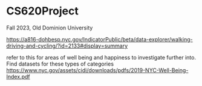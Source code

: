 # CS620Project
Fall 2023, Old Dominion University

https://a816-dohbesp.nyc.gov/IndicatorPublic/beta/data-explorer/walking-driving-and-cycling/?id=2133#display=summary

refer to this for areas of well being and happiness to investigate further into.  Find datasets for these types of categories https://www.nyc.gov/assets/cidi/downloads/pdfs/2019-NYC-Well-Being-Index.pdf
